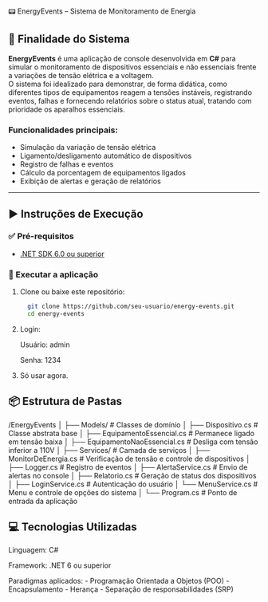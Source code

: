 📟 EnergyEvents – Sistema de Monitoramento de Energia

## 🧩 Finalidade do Sistema

**EnergyEvents** é uma aplicação de console desenvolvida em **C#** para simular o monitoramento de dispositivos essenciais e não essenciais frente a variações de tensão elétrica e a voltagem.  
O sistema foi idealizado para demonstrar, de forma didática, como diferentes tipos de equipamentos reagem a tensões instáveis, registrando eventos, falhas e fornecendo relatórios sobre o status atual, tratando com prioridade os aparalhos essenciais.

### Funcionalidades principais:
- Simulação da variação de tensão elétrica
- Ligamento/desligamento automático de dispositivos
- Registro de falhas e eventos
- Cálculo da porcentagem de equipamentos ligados
- Exibição de alertas e geração de relatórios

---

## ▶️ Instruções de Execução

### ✅ Pré-requisitos
- [.NET SDK 6.0 ou superior](https://dotnet.microsoft.com/download)

### 🏁 Executar a aplicação
1. Clone ou baixe este repositório:
   ```bash
     git clone https://github.com/seu-usuario/energy-events.git
     cd energy-events

2. Login:
   
      Usuário: admin

   
      Senha: 1234

4. Só usar agora.

## 📦 Estrutura de Pastas

/EnergyEvents
│
├── Models/                      # Classes de domínio
│   ├── Dispositivo.cs              # Classe abstrata base
│   ├── EquipamentoEssencial.cs     # Permanece ligado em tensão baixa
│   ├── EquipamentoNaoEssencial.cs  # Desliga com tensão inferior a 110V
│
├── Services/                    # Camada de serviços
│   ├── MonitorDeEnergia.cs         # Verificação de tensão e controle de dispositivos
│   ├── Logger.cs                   # Registro de eventos
│   ├── AlertaService.cs            # Envio de alertas no console
│   ├── Relatorio.cs                # Geração de status dos dispositivos
│   ├── LoginService.cs             # Autenticação do usuário
│   └── MenuService.cs              # Menu e controle de opções do sistema
│
└── Program.cs                   # Ponto de entrada da aplicação

## 💻 Tecnologias Utilizadas

Linguagem: C#

Framework: .NET 6 ou superior

Paradigmas aplicados:
    - Programação Orientada a Objetos (POO)
    - Encapsulamento
    - Herança
    - Separação de responsabilidades (SRP)

